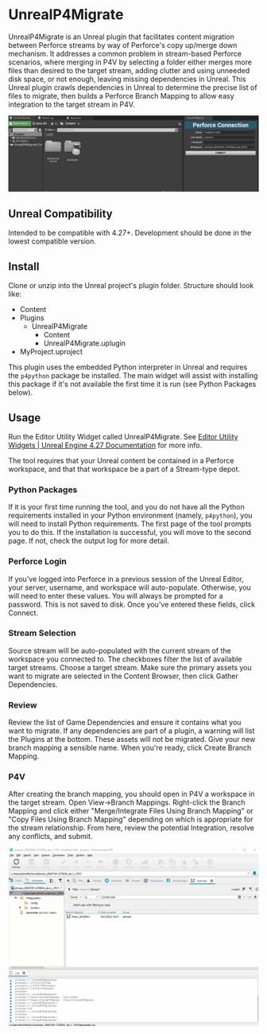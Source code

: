 # UnrealP4Migrate
UnrealP4Migrate is an Unreal plugin that facilitates content migration between Perforce streams by way of Perforce's copy up/merge down mechanism. It addresses a common problem in stream-based Perforce scenarios, where merging in P4V by selecting a folder either merges more files than desired to the target stream, adding clutter and using unneeded disk space, or not enough, leaving missing dependencies in Unreal. This Unreal plugin crawls dependencies in Unreal to determine the precise list of files to migrate, then builds a Perforce Branch Mapping to allow easy integration to the target stream in P4V.

![Create the branch mapping in Unreal.](/Resources/docs/images/UnrealP4Migrate_demo1.gif)

## Unreal Compatibility
Intended to be compatible with 4.27+. Development should be done in the lowest compatible version. 

## Install
Clone or unzip into the Unreal project's plugin folder. Structure should look like: 
- Content
- Plugins
  - UnrealP4Migrate
    - Content
    - UnrealP4Migrate.uplugin
- MyProject.uproject

This plugin uses the embedded Python interpreter in Unreal and requires the `p4python` package be installed. The main widget will assist with installing this package if it's not available the first time it is run (see Python Packages below).

## Usage
Run the Editor Utility Widget called UnrealP4Migrate. See [Editor Utility Widgets | Unreal Engine 4.27 Documentation](https://docs.unrealengine.com/4.27/en-US/InteractiveExperiences/UMG/UserGuide/EditorUtilityWidgets) for more info.

The tool requires that your Unreal content be contained in a Perforce workspace, and that that workspace be a part of a Stream-type depot. 

### Python Packages
If it is your first time running the tool, and you do not have all the Python requirements installed in your Python environment (namely, `p4python`), you will need to install Python requirements. The first page of the tool prompts you to do this. If the installation is successful, you will move to the second page. If not, check the output log for more detail.

### Perforce Login
If you've logged into Perforce in a previous session of the Unreal Editor, your server, username, and workspace will auto-populate. Otherwise, you will need to enter these values. You will always be prompted for a password. This is not saved to disk. Once you've entered these fields, click Connect. 

### Stream Selection
Source stream will be auto-populated with the current stream of the workspace you connected to. The checkboxes filter the list of available target streams. Choose a target stream. Make sure the primary assets you want to migrate are selected in the Content Browser, then click Gather Dependencies.

### Review
Review the list of Game Dependencies and ensure it contains what you want to migrate. If any dependencies are part of a plugin, a warning will list the Plugins at the bottom. These assets will not be migrated. Give your new branch mapping a sensible name. When you're ready, click Create Branch Mapping.

### P4V
After creating the branch mapping, you should open in P4V a workspace in the target stream. Open View->Branch Mappings. Right-click the Branch Mapping and click either "Merge/Integrate Files Using Branch Mapping" or "Copy Files Using Branch Mapping" depending on which is appropriate for the stream relationship. From here, review the potential Integration, resolve any conflicts, and submit.

![Use P4V to merge or copy in the target stream.](/Resources/docs/images/UnrealP4Migrate_demo2.gif)
